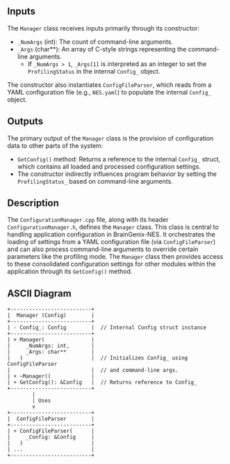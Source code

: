 ## Inputs

The `Manager` class receives inputs primarily through its constructor:
*   `_NumArgs` (int): The count of command-line arguments.
*   `_Args` (char\*\*): An array of C-style strings representing the command-line arguments.
    *   If `_NumArgs > 1`, `_Args[1]` is interpreted as an integer to set the `ProfilingStatus` in the internal `Config_` object.

The constructor also instantiates `ConfigFileParser`, which reads from a YAML configuration file (e.g., `NES.yaml`) to populate the internal `Config_` object.

## Outputs

The primary output of the `Manager` class is the provision of configuration data to other parts of the system:
*   `GetConfig()` method: Returns a reference to the internal `Config_` struct, which contains all loaded and processed configuration settings.
*   The constructor indirectly influences program behavior by setting the `ProfilingStatus_` based on command-line arguments.

## Description

The `ConfigurationManager.cpp` file, along with its header `ConfigurationManager.h`, defines the `Manager` class. This class is central to handling application configuration in BrainGenix-NES. It orchestrates the loading of settings from a YAML configuration file (via `ConfigFileParser`) and can also process command-line arguments to override certain parameters like the profiling mode. The `Manager` class then provides access to these consolidated configuration settings for other modules within the application through its `GetConfig()` method.

## ASCII Diagram

```
+--------------------------+
|  Manager (Config)        |
+--------------------------+
| - Config_: Config        |  // Internal Config struct instance
+--------------------------+
| + Manager(               |
|     _NumArgs: int,       |
|     _Args: char**        |
|   )                      |  // Initializes Config_ using ConfigFileParser
|                          |  // and command-line args.
| + ~Manager()             |
| + GetConfig(): &Config   |  // Returns reference to Config_
+--------------------------+
        |
        | Uses
        v
+--------------------------+
|  ConfigFileParser        |
+--------------------------+
| + ConfigFileParser(      |
|     _Config: &Config     |
|   )                      |
| ...                      |
+--------------------------+
```
